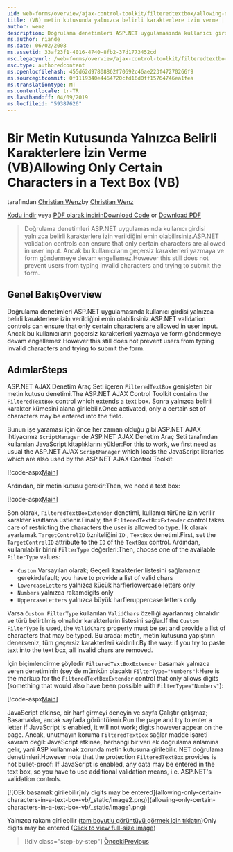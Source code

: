 ```yaml
---
uid: web-forms/overview/ajax-control-toolkit/filteredtextbox/allowing-only-certain-characters-in-a-text-box-vb
title: (VB) metin kutusunda yalnızca belirli karakterlere izin verme | Microsoft Docs
author: wenz
description: Doğrulama denetimleri ASP.NET uygulamasında kullanıcı girdisi yalnızca belirli karakterlere izin verildiğini emin olabilirsiniz. Ancak bu yazmaya geçersiz kullanıcılar hala engellemez...
ms.author: riande
ms.date: 06/02/2008
ms.assetid: 33af23f1-4016-4740-8fb2-37d1773452cd
msc.legacyurl: /web-forms/overview/ajax-control-toolkit/filteredtextbox/allowing-only-certain-characters-in-a-text-box-vb
msc.type: authoredcontent
ms.openlocfilehash: 455d62d97808862f70692c46ae223f47270266f9
ms.sourcegitcommit: 0f1119340e4464720cfd16d0ff15764746ea1fea
ms.translationtype: MT
ms.contentlocale: tr-TR
ms.lasthandoff: 04/09/2019
ms.locfileid: "59387626"
---
```

# <a name="allowing-only-certain-characters-in-a-text-box-vb"></a><span data-ttu-id="0a2df-104">Bir Metin Kutusunda Yalnızca Belirli Karakterlere İzin Verme (VB)</span><span class="sxs-lookup"><span data-stu-id="0a2df-104">Allowing Only Certain Characters in a Text Box (VB)</span></span>

<span data-ttu-id="0a2df-105">tarafından [Christian Wenz](https://github.com/wenz)</span><span class="sxs-lookup"><span data-stu-id="0a2df-105">by [Christian Wenz](https://github.com/wenz)</span></span>

<span data-ttu-id="0a2df-106">[Kodu indir](http://download.microsoft.com/download/4/c/2/4c2def7a-0d23-4055-91f9-1f18504167d7/FilteredTextBox0.vb.zip) veya [PDF olarak indirin](http://download.microsoft.com/download/b/6/a/b6ae89ee-df69-4c87-9bfb-ad1eb2b23373/filteredtextbox0VB.pdf)</span><span class="sxs-lookup"><span data-stu-id="0a2df-106">[Download Code](http://download.microsoft.com/download/4/c/2/4c2def7a-0d23-4055-91f9-1f18504167d7/FilteredTextBox0.vb.zip) or [Download PDF](http://download.microsoft.com/download/b/6/a/b6ae89ee-df69-4c87-9bfb-ad1eb2b23373/filteredtextbox0VB.pdf)</span></span>

> <span data-ttu-id="0a2df-107">Doğrulama denetimleri ASP.NET uygulamasında kullanıcı girdisi yalnızca belirli karakterlere izin verildiğini emin olabilirsiniz.</span><span class="sxs-lookup"><span data-stu-id="0a2df-107">ASP.NET validation controls can ensure that only certain characters are allowed in user input.</span></span> <span data-ttu-id="0a2df-108">Ancak bu kullanıcıların geçersiz karakterleri yazmaya ve form göndermeye devam engellemez.</span><span class="sxs-lookup"><span data-stu-id="0a2df-108">However this still does not prevent users from typing invalid characters and trying to submit the form.</span></span>


## <a name="overview"></a><span data-ttu-id="0a2df-109">Genel Bakış</span><span class="sxs-lookup"><span data-stu-id="0a2df-109">Overview</span></span>

<span data-ttu-id="0a2df-110">Doğrulama denetimleri ASP.NET uygulamasında kullanıcı girdisi yalnızca belirli karakterlere izin verildiğini emin olabilirsiniz.</span><span class="sxs-lookup"><span data-stu-id="0a2df-110">ASP.NET validation controls can ensure that only certain characters are allowed in user input.</span></span> <span data-ttu-id="0a2df-111">Ancak bu kullanıcıların geçersiz karakterleri yazmaya ve form göndermeye devam engellemez.</span><span class="sxs-lookup"><span data-stu-id="0a2df-111">However this still does not prevent users from typing invalid characters and trying to submit the form.</span></span>

## <a name="steps"></a><span data-ttu-id="0a2df-112">Adımlar</span><span class="sxs-lookup"><span data-stu-id="0a2df-112">Steps</span></span>

<span data-ttu-id="0a2df-113">ASP.NET AJAX Denetim Araç Seti içeren `FilteredTextBox` genişleten bir metin kutusu denetimi.</span><span class="sxs-lookup"><span data-stu-id="0a2df-113">The ASP.NET AJAX Control Toolkit contains the `FilteredTextBox` control which extends a text box.</span></span> <span data-ttu-id="0a2df-114">Sonra yalnızca belirli karakter kümesini alana girilebilir.</span><span class="sxs-lookup"><span data-stu-id="0a2df-114">Once activated, only a certain set of characters may be entered into the field.</span></span>

<span data-ttu-id="0a2df-115">Bunun işe yaraması için önce her zaman olduğu gibi ASP.NET AJAX ihtiyacımız `ScriptManager` de ASP.NET AJAX Denetim Araç Seti tarafından kullanılan JavaScript kitaplıklarını yükler:</span><span class="sxs-lookup"><span data-stu-id="0a2df-115">For this to work, we first need as usual the ASP.NET AJAX `ScriptManager` which loads the JavaScript libraries which are also used by the ASP.NET AJAX Control Toolkit:</span></span>

[!code-aspx[Main](allowing-only-certain-characters-in-a-text-box-vb/samples/sample1.aspx)]

<span data-ttu-id="0a2df-116">Ardından, bir metin kutusu gerekir:</span><span class="sxs-lookup"><span data-stu-id="0a2df-116">Then, we need a text box:</span></span>

[!code-aspx[Main](allowing-only-certain-characters-in-a-text-box-vb/samples/sample2.aspx)]

<span data-ttu-id="0a2df-117">Son olarak, `FilteredTextBoxExtender` denetimi, kullanıcı türüne izin verilir karakter kısıtlama üstlenir.</span><span class="sxs-lookup"><span data-stu-id="0a2df-117">Finally, the `FilteredTextBoxExtender` control takes care of restricting the characters the user is allowed to type.</span></span> <span data-ttu-id="0a2df-118">İlk olarak ayarlamak `TargetControlID` özniteliğini `ID` , `TextBox` denetimi.</span><span class="sxs-lookup"><span data-stu-id="0a2df-118">First, set the `TargetControlID` attribute to the `ID` of the `TextBox` control.</span></span> <span data-ttu-id="0a2df-119">Ardından, kullanılabilir birini `FilterType` değerleri:</span><span class="sxs-lookup"><span data-stu-id="0a2df-119">Then, choose one of the available `FilterType` values:</span></span>

- `Custom` <span data-ttu-id="0a2df-120">Varsayılan olarak; Geçerli karakterler listesini sağlamanız gerekir</span><span class="sxs-lookup"><span data-stu-id="0a2df-120">default; you have to provide a list of valid chars</span></span>
- `LowercaseLetters` <span data-ttu-id="0a2df-121">yalnızca küçük harfler</span><span class="sxs-lookup"><span data-stu-id="0a2df-121">lowercase letters only</span></span>
- `Numbers` <span data-ttu-id="0a2df-122">yalnızca rakam</span><span class="sxs-lookup"><span data-stu-id="0a2df-122">digits only</span></span>
- `UppercaseLetters` <span data-ttu-id="0a2df-123">yalnızca büyük harfler</span><span class="sxs-lookup"><span data-stu-id="0a2df-123">uppercase letters only</span></span>

<span data-ttu-id="0a2df-124">Varsa `Custom FilterType` kullanılan `ValidChars` özelliği ayarlanmış olmalıdır ve türü belirtilmiş olmalıdır karakterlerin listesini sağlar.</span><span class="sxs-lookup"><span data-stu-id="0a2df-124">If the `Custom FilterType` is used, the `ValidChars` property must be set and provide a list of characters that may be typed.</span></span> <span data-ttu-id="0a2df-125">Bu arada: metin, metin kutusuna yapıştırın denerseniz, tüm geçersiz karakterleri kaldırılır.</span><span class="sxs-lookup"><span data-stu-id="0a2df-125">By the way: if you try to paste text into the text box, all invalid chars are removed.</span></span>

<span data-ttu-id="0a2df-126">İçin biçimlendirme şöyledir `FilteredTextBoxExtender` basamak yalnızca veren denetiminin (şey de mümkün olacaktı `FilterType="Numbers"`):</span><span class="sxs-lookup"><span data-stu-id="0a2df-126">Here is the markup for the `FilteredTextBoxExtender` control that only allows digits (something that would also have been possible with `FilterType="Numbers"`):</span></span>

[!code-aspx[Main](allowing-only-certain-characters-in-a-text-box-vb/samples/sample3.aspx)]

<span data-ttu-id="0a2df-127">JavaScript etkinse, bir harf girmeyi deneyin ve sayfa Çalıştır çalışmaz; Basamaklar, ancak sayfada görüntülenir.</span><span class="sxs-lookup"><span data-stu-id="0a2df-127">Run the page and try to enter a letter if JavaScript is enabled, it will not work; digits however appear on the page.</span></span> <span data-ttu-id="0a2df-128">Ancak, unutmayın koruma `FilteredTextBox` sağlar madde işareti kavram değil: JavaScript etkinse, herhangi bir veri ek doğrulama anlamına gelir, yani ASP kullanmak zorunda metin kutusuna girilebilir. NET doğrulama denetimleri.</span><span class="sxs-lookup"><span data-stu-id="0a2df-128">However note that the protection `FilteredTextBox` provides is not bullet-proof: If JavaScript is enabled, any data may be entered in the text box, so you have to use additional validation means, i.e. ASP.NET's validation controls.</span></span>


[![O<span data-ttu-id="0a2df-129">Ek basamak girilebilir]</span><span class="sxs-lookup"><span data-stu-id="0a2df-129">nly digits may be entered]</span></span>(allowing-only-certain-characters-in-a-text-box-vb/_static/image2.png)](allowing-only-certain-characters-in-a-text-box-vb/_static/image1.png)

<span data-ttu-id="0a2df-130">Yalnızca rakam girilebilir ([tam boyutlu görüntüyü görmek için tıklatın](allowing-only-certain-characters-in-a-text-box-vb/_static/image3.png))</span><span class="sxs-lookup"><span data-stu-id="0a2df-130">Only digits may be entered ([Click to view full-size image](allowing-only-certain-characters-in-a-text-box-vb/_static/image3.png))</span></span>

> [!div class="step-by-step"]
> [<span data-ttu-id="0a2df-131">Önceki</span><span class="sxs-lookup"><span data-stu-id="0a2df-131">Previous</span></span>](allowing-only-certain-characters-in-a-text-box-cs.md)
